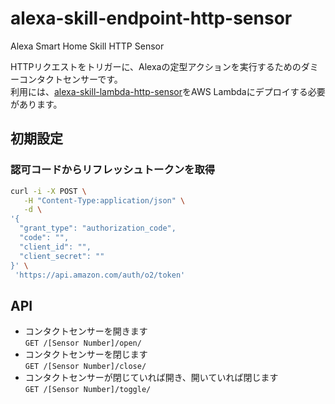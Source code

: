 # alexa-skill-endpoint-http-sensor

Alexa Smart Home Skill HTTP Sensor

HTTPリクエストをトリガーに、Alexaの定型アクションを実行するためのダミーコンタクトセンサーです。  
利用には、[alexa-skill-lambda-http-sensor](https://github.com/nana4rider/alexa-skill-lambda-http-sensor)をAWS Lambdaにデプロイする必要があります。

## 初期設定
### 認可コードからリフレッシュトークンを取得
```bash
curl -i -X POST \
   -H "Content-Type:application/json" \
   -d \
'{
  "grant_type": "authorization_code",
  "code": "",
  "client_id": "",
  "client_secret": ""
}' \
 'https://api.amazon.com/auth/o2/token'
```

## API
* コンタクトセンサーを開きます  
`GET /[Sensor Number]/open/`
* コンタクトセンサーを閉じます  
`GET /[Sensor Number]/close/`
* コンタクトセンサーが閉じていれば開き、開いていれば閉じます  
`GET /[Sensor Number]/toggle/`
